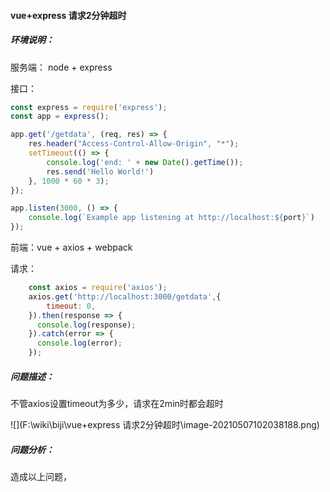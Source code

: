 #### vue+express 请求2分钟超时

##### 环境说明：

服务端： node + express

接口：

```javascript
const express = require('express');
const app = express();

app.get('/getdata', (req, res) => {
    res.header("Access-Control-Allow-Origin", "*");
    setTimeout(() => {
        console.log('end: ' + new Date().getTime());
        res.send('Hello World!')
    }, 1000 * 60 * 3);
});

app.listen(3000, () => {
    console.log(`Example app listening at http://localhost:${port}`)
});
```



前端：vue + axios + webpack

请求：

```javascript
    const axios = require('axios');
    axios.get('http://localhost:3000/getdata',{
        timeout: 0,
    }).then(response => {
      console.log(response);
    }).catch(error => {
      console.log(error);
    });
```

##### 问题描述：

不管axios设置timeout为多少，请求在2min时都会超时

![](F:\wiki\biji\vue+express 请求2分钟超时\image-20210507102038188.png)

##### 问题分析：

造成以上问题，



##### 

